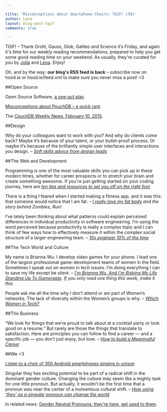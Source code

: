 ```yaml
---

title: 'Misconceptions about Smartphone Choirs: TGIF! (58)'
author: Lena
layout: blog-post-tgif
comments: true

---
```



TGIF! – Thank Grohl, Gauss, Glob, Galileo and Science it’s Friday, and again it's time for our weekly reading recommendations, prepared to help you get some good reading time on your weekend. As usually, they're curated for you by [Julia](http://twitter.com/juschm) and [Lena](http://twitter.com/lrnrd). Enjoy!

Oh, and by the way: <b>our blog's RSS feed is back</b> – subscribe now on hood.ie or hood.ie/feed.xml to make sure you never miss a post! <3

##Open Source

Open Source Software, [a one-act play](https://twitter.com/searls/status/565931153564377089).

[Misconceptions about PouchDB – a quick rant](https://gist.github.com/nolanlawson/dc80e449079c2bc33170).

The [CouchDB Weekly News, February 10, 2015](http://blog.couchdb.org/2015/02/10/couchdb-weekly-news-february-10-2015/).


##Design

>
Why do your colleagues want to work with you? And why do clients come back? Maybe it’s because of your talent, or your bullet-proof process. Or maybe it’s because of the brilliantly simple user interfaces and interactions you design. –
<cite>[Soft skills advice from design leads](https://medium.com/@AndyPrattDesign/soft-skill-advice-from-design-leaders-c04339385e02)</cite>


##The Web and Development

>
Programming is one of the most valuable skills you can pick up in these modern times, whether for career prospects or to stretch your brain and create something awesome. If you're just getting started on your coding journey, here are
<cite>[ten tips and resources to set you off on the right foot](http://lifehacker.com/top-10-ways-to-teach-yourself-to-code-1684250889)</cite>

>
There is a thing I feared when I started making a fitness app, and it was this: that someone would notice that I am fat. –
<cite>[I really love my fat body](https://medium.com/matter/i-really-love-my-fat-body-eca64ca3ec78) and the story behind <em>Zombies, Run!</em></cite>

>
I’ve lately been thinking about what patterns could explain perceived differences in individual productivity in software engineering. I’m using the word perceived because productivity is really a complex topic and I can think of few ways how to effectively measure it within the complex social structure of a larger engineering team. –
<cite>[10x engineer 10% of the time](https://medium.com/@cramforce/ive-lately-been-thinking-about-what-patterns-could-explain-perceived-differences-in-productivity-77d1f52f1527)</cite>

##The Tech World and Culture

>
My name is Brianna Wu. I develop video games for your phone. I lead one of the largest professional game-development teams of women in the field. Sometimes I speak out on women in tech issues. I’m doing everything I can to save my life except be silent. –
<cite>[I'm Brianna Wu, And I'm Risking My Life Standing Up To Gamergate](http://www.bustle.com/articles/63466-im-brianna-wu-and-im-risking-my-life-standing-up-to-gamergate). If you only read one thing this week, make it this.</cite>

>
People ask me all the time why I don’t attend or am part of Women’s networks. The lack of diversity within the Women’s groups is why. –
<cite>[Which Women in Tech?](https://medium.com/@nmsanchez/which-women-in-tech-371e721e71c4)</cite>

##The Business

>
“We look for things that we’re proud to talk about at a cocktail party or look good on a resume.” But rarely are those the things that translate to satisfaction. Here are principles you can follow to find a career — and a specific job —­ you don’t just enjoy, but love. –
<cite>[How to build a Meaningful Career](https://hbr.org/2015/02/how-to-build-a-meaningful-career)</cite>

##We <3

[Listen to a choir of 300 Android smartphones singing in unison](https://www.youtube.com/watch?v=U7lKihNI-K4)

>
Singular they has exciting potential to be part of a radical shift in the dominant gender culture. Changing the culture may seem like a mighty task for one little pronoun. But actually, it wouldn’t be the first time that a pronoun was near the center of a momentous cultural shift. –
<cite>[How using 'they' as a singular pronoun can change the world](http://feministing.com/2015/02/03/how-using-they-as-a-singular-pronoun-can-change-the-world/)</cite>

In related news: [Gender Neutral Pronouns: they're here, get used to them](https://www.youtube.com/watch?v=46ehrFk-gLk).
